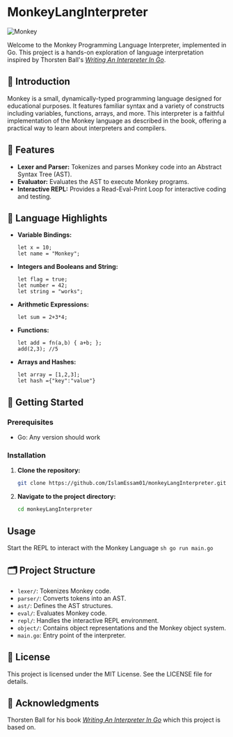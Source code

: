 # MonkeyLangInterpreter

![Monkey](https://img.shields.io/badge/MonkeyLang-Interpreter-blue)

Welcome to the Monkey Programming Language Interpreter, implemented in Go. This project is a hands-on exploration of language interpretation inspired by Thorsten Ball's [*Writing An Interpreter In Go*](https://interpreterbook.com/).

## 📜 Introduction

Monkey is a small, dynamically-typed programming language designed for educational purposes. It features familiar syntax and a variety of constructs including variables, functions, arrays, and more. This interpreter is a faithful implementation of the Monkey language as described in the book, offering a practical way to learn about interpreters and compilers.

## 🔧 Features

- **Lexer and Parser:** Tokenizes and parses Monkey code into an Abstract Syntax Tree (AST).
- **Evaluator:** Evaluates the AST to execute Monkey programs.
- **Interactive REPL:** Provides a Read-Eval-Print Loop for interactive coding and testing.

## 🌟 Language Highlights

- **Variable Bindings:**
    ```monkey
    let x = 10;
    let name = "Monkey";
    ```
- **Integers and Booleans and String:**
    ```monkey
    let flag = true;
    let number = 42;
    let string = "works";
    ```
- **Arithmetic Expressions:**
    ```monkey
    let sum = 2+3*4;
    ```
- **Functions:**
    ```monkey
    let add = fn(a,b) { a+b; };
    add(2,3); //5
    ```
- **Arrays and Hashes:**
    ```monkey
    let array = [1,2,3];
    let hash ={"key":"value"}
    ```
## 🚀 Getting Started

### Prerequisites
- Go: Any version should work

### Installation 
1. **Clone the repository:**
    ```sh
    git clone https://github.com/IslamEssam01/monkeyLangInterpreter.git
    ```
2. **Navigate to the project directory:**
    ```sh
    cd monkeyLangInterpreter
    ```
## Usage
Start the REPL to interact with the Monkey Language
    ```sh
    go run main.go
    ```

## 🗂️ Project Structure
- `lexer/`: Tokenizes Monkey code.
- `parser/`: Converts tokens into an AST.
- `ast/`: Defines the AST structures.
- `eval/`: Evaluates Monkey code.
- `repl/`: Handles the interactive REPL environment.
- `object/`: Contains object representations and the Monkey object system.
- `main.go`: Entry point of the interpreter.

## 📜 License
This project is licensed under the MIT License. See the LICENSE file for details.

## 🎉 Acknowledgments
Thorsten Ball for his book [*Writing An Interpreter In Go*](https://interpreterbook.com/) which this project is based on.
